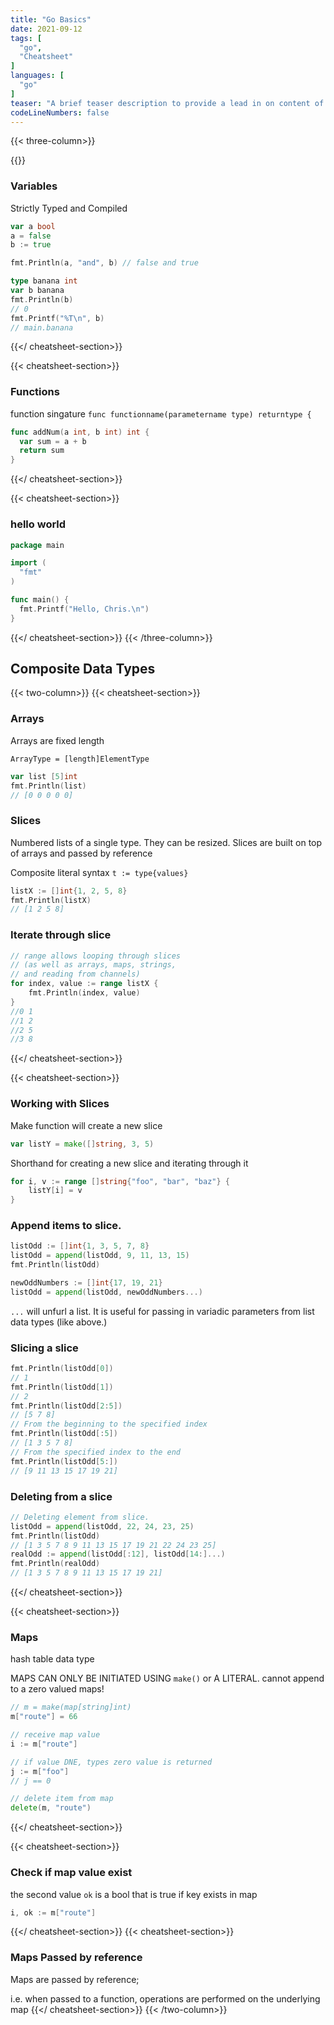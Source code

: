 ```yaml
---
title: "Go Basics"
date: 2021-09-12
tags: [
  "go",
  "Cheatsheet"
]
languages: [
  "go"
]
teaser: "A brief teaser description to provide a lead in on content of the cheatsheet."
codeLineNumbers: false
---
```


{{< three-column>}}

{{<cheatsheet-section>}}
### Variables

Strictly Typed and Compiled

```go
var a bool
a = false
b := true

fmt.Println(a, "and", b) // false and true
```

```go
type banana int
var b banana
fmt.Println(b)
// 0
fmt.Printf("%T\n", b)
// main.banana
```
{{</ cheatsheet-section>}}




{{< cheatsheet-section>}}
### Functions

function singature `func functionname(parametername type) returntype {`
```go
func addNum(a int, b int) int {
  var sum = a + b
  return sum
}
```
{{</ cheatsheet-section>}}

{{< cheatsheet-section>}}
### hello world

```go
package main

import (
  "fmt"
)

func main() {
  fmt.Printf("Hello, Chris.\n")
}
```

{{</ cheatsheet-section>}}
{{< /three-column>}}

## Composite Data Types

{{< two-column>}}
{{< cheatsheet-section>}}

### Arrays

Arrays are fixed length

`ArrayType = [length]ElementType`

```go
var list [5]int
fmt.Println(list)
// [0 0 0 0 0]
```

### Slices

Numbered lists of a single type. They can be resized. Slices are built on top of arrays and passed by reference

Composite literal syntax `t := type{values}`

```go
listX := []int{1, 2, 5, 8}
fmt.Println(listX)
// [1 2 5 8]
```

### Iterate through slice
```go
// range allows looping through slices 
// (as well as arrays, maps, strings, 
// and reading from channels)
for index, value := range listX {
    fmt.Println(index, value)
}
//0 1
//1 2
//2 5
//3 8
```

{{</ cheatsheet-section>}}

{{< cheatsheet-section>}}

### Working with Slices

Make function will create a new slice
```go
var listY = make([]string, 3, 5)
```

Shorthand for creating a new slice and iterating through it
```go
for i, v := range []string{"foo", "bar", "baz"} {
    listY[i] = v
}
```

### Append items to slice.
```go
listOdd := []int{1, 3, 5, 7, 8}
listOdd = append(listOdd, 9, 11, 13, 15)
fmt.Println(listOdd)

newOddNumbers := []int{17, 19, 21}
listOdd = append(listOdd, newOddNumbers...)
```

`...` will unfurl a list. It is useful for passing in variadic parameters from list data types (like above.)

### Slicing a slice

```go
fmt.Println(listOdd[0])
// 1
fmt.Println(listOdd[1])
// 2
fmt.Println(listOdd[2:5])
// [5 7 8]
// From the beginning to the specified index
fmt.Println(listOdd[:5])
// [1 3 5 7 8]
// From the specified index to the end
fmt.Println(listOdd[5:])
// [9 11 13 15 17 19 21]
```

### Deleting from a slice

```go
// Deleting element from slice.
listOdd = append(listOdd, 22, 24, 23, 25)
fmt.Println(listOdd)
// [1 3 5 7 8 9 11 13 15 17 19 21 22 24 23 25]
realOdd := append(listOdd[:12], listOdd[14:]...)
fmt.Println(realOdd)
// [1 3 5 7 8 9 11 13 15 17 19 21]


```
{{</ cheatsheet-section>}}

{{< cheatsheet-section>}}
### Maps

hash table data type

MAPS CAN ONLY BE INITIATED USING `make()` or A LITERAL. 
cannot append to a zero valued maps!
```go
// m = make(map[string]int)
m["route"] = 66

// receive map value
i := m["route"]

// if value DNE, types zero value is returned
j := m["foo"]
// j == 0

// delete item from map
delete(m, "route")
```
{{</ cheatsheet-section>}}

{{< cheatsheet-section>}}
### Check if map value exist

the second value `ok` is a bool that is true if key exists in map
```go
i, ok := m["route"]
```
{{</ cheatsheet-section>}}
{{< cheatsheet-section>}}
### Maps Passed by reference

Maps are passed by reference;

i.e. when passed to a function, operations are performed on the underlying map
{{</ cheatsheet-section>}}
{{< /two-column>}}
